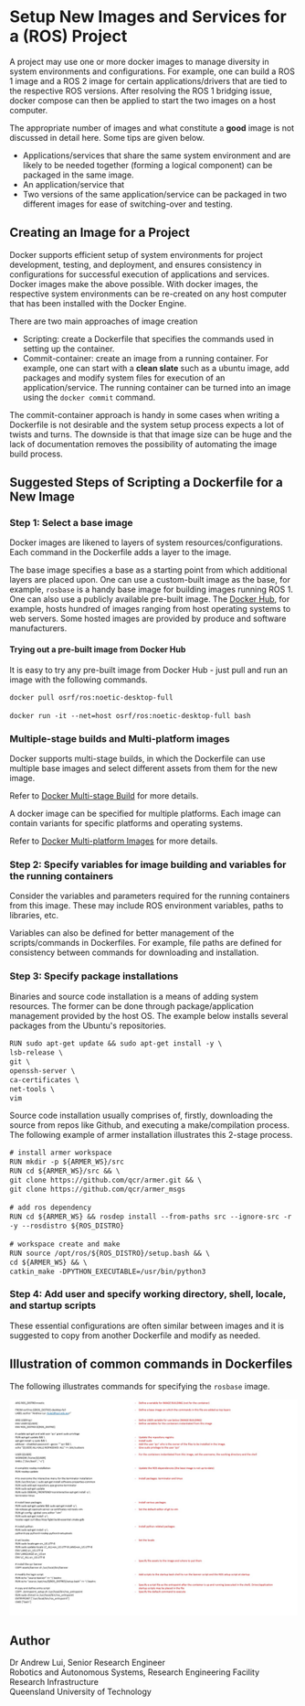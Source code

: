 # Setup New Images and Services for a (ROS) Project

A project may use one or more docker images to manage diversity in system environments and configurations. For example, one can build a ROS 1 image and a ROS 2 image for certain applications/drivers that are tied to the respective ROS versions. After resolving the ROS 1 bridging issue, docker compose can then be applied to start the two images on a host computer.

The appropriate number of images and what constitute a __good__ image is not discussed in detail here. Some tips are given below.

* Applications/services that share the same system environment and are likely to be needed together (forming a logical component) can be packaged in the same image.
* An application/service that 
* Two versions of the same application/service can be packaged in two different images for ease of switching-over and testing. 

## Creating an Image for a Project

Docker supports efficient setup of system environments for project development, testing, and deployment, and ensures consistency in configurations for successful execution of applications and services. Docker images make the above possible. With docker images, the respective system environments can be re-created on any host computer that has been installed with the Docker Engine.

There are two main approaches of image creation
* Scripting: create a Dockerfile that specifies the commands used in setting up the container.
* Commit-container: create an image from a running container. For example, one can start with a __clean slate__ such as a ubuntu image, add packages and modify system files for execution of an application/service. The running container can be turned into an image using the `docker commit` command.

The commit-container approach is handy in some cases when writing a Dockerfile is not desirable and the system setup process expects a lot of twists and turns. The downside is that that image size can be huge and the lack of documentation removes the possibility of automating the image build process.

## Suggested Steps of Scripting a Dockerfile for a New Image

### Step 1: Select a base image

Docker images are likened to layers of system resources/configurations. Each command in the Dockerfile adds a layer to the image.

The base image specifies a base as a starting point from which additional layers are placed upon. One can use a custom-built image as the base, for example, `rosbase` is a handy base image for building images running ROS 1. One can also use a publicly available pre-built image. The [Docker Hub](https://hub.docker.com/), for example, hosts hundred of images ranging from host operating systems to web servers. Some hosted images are provided by produce and software manufacturers.

#### Trying out a pre-built image from Docker Hub

It is easy to try any pre-built image from Docker Hub - just pull and run an image with the following commands.
```
docker pull osrf/ros:noetic-desktop-full

docker run -it --net=host osrf/ros:noetic-desktop-full bash
```

### Multiple-stage builds and Multi-platform images

Docker supports multi-stage builds, in which the Dockerfile can use multiple base images and select different assets from them for the new image. 

Refer to [Docker Multi-stage Build](https://docs.docker.com/build/building/multi-stage/) for more details.

A docker image can be specified for multiple platforms. Each image can contain variants for specific platforms and operating systems.

Refer to [Docker Multi-platform Images](https://docs.docker.com/build/building/multi-platform/) for more details.
 
### Step 2: Specify variables for image building and variables for the running containers 

Consider the variables and parameters required for the running containers from this image. These may include ROS environment variables, paths to libraries, etc.

Variables can also be defined for better management of the scripts/commands in Dockerfiles. For example, file paths are defined for consistency between commands for downloading and installation.

### Step 3: Specify package installations

Binaries and source code installation is a means of adding system resources. The former can be done through package/application management provided by the host OS. The example below installs several packages from the Ubuntu's repositories.
```
RUN sudo apt-get update && sudo apt-get install -y \
lsb-release \
git \
openssh-server \
ca-certificates \
net-tools \
vim
```
Source code installation usually comprises of, firstly, downloading the source from repos like Github, and executing a make/compilation process. The following example of armer installation illustrates this 2-stage process.
```
# install armer workspace
RUN mkdir -p ${ARMER_WS}/src
RUN cd ${ARMER_WS}/src && \ 
git clone https://github.com/qcr/armer.git && \
git clone https://github.com/qcr/armer_msgs

# add ros dependency
RUN cd ${ARMER_WS} && rosdep install --from-paths src --ignore-src -r -y --rosdistro ${ROS_DISTRO} 

# workspace create and make 
RUN source /opt/ros/${ROS_DISTRO}/setup.bash && \
cd ${ARMER_WS} && \
catkin_make -DPYTHON_EXECUTABLE=/usr/bin/python3
```
### Step 4: Add user and specify working directory, shell, locale, and startup scripts

These essential configurations are often similar between images and it is suggested to copy from another Dockerfile and modify as needed.

## Illustration of common commands in Dockerfiles

The following illustrates commands for specifying the `rosbase` image.

![Dockerfile for the rosbase image](../public/RosbaseDockerfile.jpg)

## Author

Dr Andrew Lui, Senior Research Engineer <br />
Robotics and Autonomous Systems, Research Engineering Facility <br />
Research Infrastructure <br />
Queensland University of Technology <br />